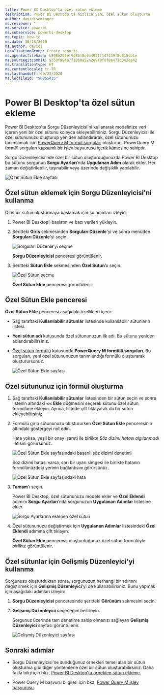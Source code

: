```yaml
---
title: Power BI Desktop'ta özel sütun ekleme
description: Power BI Desktop'ta hızlıca yeni özel sütun oluşturma
author: davidiseminger
ms.reviewer: ''
ms.service: powerbi
ms.subservice: powerbi-desktop
ms.topic: how-to
ms.date: 10/18/2019
ms.author: davidi
LocalizationGroup: Create reports
ms.openlocfilehash: b898b205ef9d85f8c0a4951f147339f8d315db1e
ms.sourcegitcommit: 9350f994b7f18b0a52a2e9f8f8f8e472c342ea42
ms.translationtype: HT
ms.contentlocale: tr-TR
ms.lasthandoff: 09/22/2020
ms.locfileid: "90855415"
---
```

# <a name="add-a-custom-column-in-power-bi-desktop"></a>Power BI Desktop'ta özel sütun ekleme

Power BI Desktop'ta Sorgu Düzenleyicisi'ni kullanarak modelinize veri içeren yeni bir özel sütunu kolayca ekleyebilirsiniz. Sorgu Düzenleyicisi ile özel sütununuzu oluşturup yeniden adlandırarak, özel sütununuzu tanımlamak için [PowerQuery M formül sorguları](/powerquery-m/quick-tour-of-the-power-query-m-formula-language) oluşturun. PowerQuery M formül sorguları [kapsamlı bir işlev başvurusu içerik kümesine](/powerquery-m/power-query-m-function-reference) sahiptir. 

Sorgu Düzenleyicisi'nde özel bir sütun oluşturduğunuzda Power BI Desktop bu sütunu sorgunun **Sorgu Ayarları**’nda **Uygulanan Adım** olarak ekler. Her zaman değiştirilebilir, taşınabilir veya üzerinde değişiklik yapılabilir.

![Özel Sütun Ekle sayfası](media/desktop-add-custom-column/add-custom-column_01.png)

## <a name="use-query-editor-to-add-a-custom-column"></a>Özel sütun eklemek için Sorgu Düzenleyicisi'ni kullanma

Özel bir sütun oluşturmaya başlamak için şu adımları izleyin:

1. Power BI Desktop’ı başlatın ve bazı verileri yükleyin.

2. Şeritteki **Giriş** sekmesinden **Sorguları Düzenle**'yi ve sonra menüden **Sorguları Düzenle**'yi seçin.

   ![Sorguları Düzenle’yi seçme](media/desktop-add-custom-column/add-column-from-example_02.png)

   **Sorgu Düzenleyicisi** penceresi görüntülenir. 

2. Şeritteki **Sütun Ekle** sekmesinden **Özel Sütun**’u seçin.

   ![Özel Sütun seçme](media/desktop-add-custom-column/add-custom-column_02.png)

   **Özel Sütun Ekle** penceresi görüntülenir.

## <a name="the-add-custom-column-window"></a>Özel Sütun Ekle penceresi

**Özel Sütun Ekle** penceresi aşağıdaki özellikleri içerir: 
- Sağ taraftaki **Kullanılabilir sütunlar** listesinde kullanılabilir sütunların listesi.

- **Yeni sütun adı** kutusunda özel sütununuzun ilk adı. Bu sütunu yeniden adlandırabilirsiniz.

- [Özel sütun formülü](/powerquery-m/power-query-m-function-reference) kutusunda **PowerQuery M formülü sorguları**. Bu sorguları, yeni özel sütununuzun tanımlandığı formülü oluşturarak oluşturursunuz. 

   ![Özel Sütun Ekle sayfası](media/desktop-add-custom-column/add-custom-column_03.png)

## <a name="create-formulas-for-your-custom-column"></a>Özel sütununuz için formül oluşturma

1. Sağ taraftaki **Kullanılabilir sütunlar** listesinden bir sütun seçin ve sonra listenin altındaki **<< Ekle** düğmesini seçerek sütunu özel sütun formülüne ekleyin. Ayrıca, listede çift tıklayarak da bir sütun ekleyebilirsiniz.

2. Formülü girip sütununuzu oluştururken **Özel Sütun Ekle** penceresinin altındaki göstergeyi not edin. 

   Hata yoksa, yeşil bir onay işareti ile birlikte *Söz dizimi hatası algılanmadı* iletisini görürsünüz.

   ![Özel Sütun Ekle sayfasındaki başarılı söz dizimi denetimi](media/desktop-add-custom-column/add-custom-column_04.png)

   Söz dizimi hatası varsa, sarı bir uyarı simgesi ile birlikte hatanın formülünüzdeki yerinin bağlantısını görürsünüz.

   ![Özel Sütun Ekle sayfasındaki hata](media/desktop-add-custom-column/add-custom-column_05.png)

3. **Tamam**’ı seçin. 

   Power BI Desktop, özel sütununuzu modele ekler ve **Özel Eklendi** adımını **Sorgu Ayarları**’nda sorgunuzun **Uygulanan Adımlar** listesine ekler.

   ![Sorgu Ayarlarına eklenen özel sütun](media/desktop-add-custom-column/add-custom-column_06.png)

4. Özel sütununuzu değiştirmek için **Uygulanan Adımlar** listesindeki **Özel Eklendi** adımına çift tıklayın. 

   **Özel Sütun Ekle** penceresi, oluşturduğunuz özel sütun formülüyle birlikte görüntülenir.

## <a name="use-the-advanced-editor-for-custom-columns"></a>Özel sütunlar için Gelişmiş Düzenleyici'yi kullanma

Sorgunuzu oluşturduktan sonra, sorgunuzun herhangi bir adımını değiştirmek için **Gelişmiş Düzenleyici**’yi de kullanabilirsiniz. Bunu yapmak için aşağıdaki adımları izleyin:

1. **Sorgu Düzenleyicisi** penceresinde şeritteki **Görünüm** sekmesini seçin. 

2. **Gelişmiş Düzenleyici** seçeneğini belirleyin.

   Sorgunuz üzerinde tam denetime sahip olmanızı sağlayan **Gelişmiş Düzenleyici** sayfası görüntülenir. 

   ![Gelişmiş Düzenleyici sayfası](media/desktop-add-custom-column/add-custom-column_07.png)

   
## <a name="next-steps"></a>Sonraki adımlar

- Sorgu Düzenleyicisi'ne sunduğunuz örnekleri temel alan bir sütun oluşturma gibi diğer yöntemlerle özel bir sütun oluşturabilirsiniz. Daha fazla bilgi için bkz. [Power BI Desktop'ta örnekten sütun ekleme](desktop-add-column-from-example.md).

- Power Query M başvuru bilgileri için bkz. [Power Query M işlev başvurusu](/powerquery-m/power-query-m-function-reference).